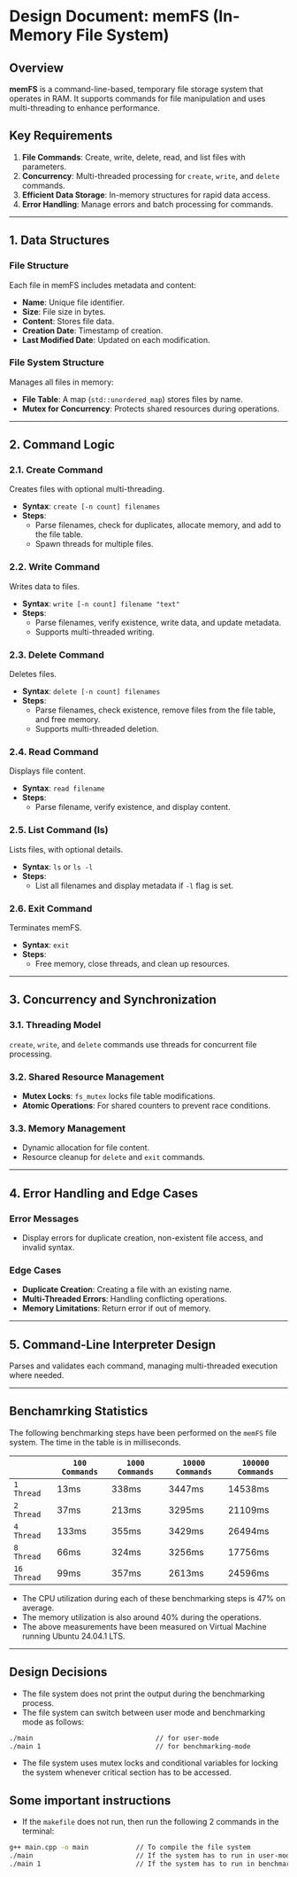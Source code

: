# Design Document: memFS (In-Memory File System)

## Overview

**memFS** is a command-line-based, temporary file storage system that operates in RAM. It supports commands for file manipulation and uses multi-threading to enhance performance.

## Key Requirements

1. **File Commands**: Create, write, delete, read, and list files with parameters.
2. **Concurrency**: Multi-threaded processing for `create`, `write`, and `delete` commands.
3. **Efficient Data Storage**: In-memory structures for rapid data access.
4. **Error Handling**: Manage errors and batch processing for commands.

---

## 1. Data Structures

### File Structure

Each file in memFS includes metadata and content:

- **Name**: Unique file identifier.
- **Size**: File size in bytes.
- **Content**: Stores file data.
- **Creation Date**: Timestamp of creation.
- **Last Modified Date**: Updated on each modification.

### File System Structure

Manages all files in memory:

- **File Table**: A map (`std::unordered_map`) stores files by name.
- **Mutex for Concurrency**: Protects shared resources during operations.

---

## 2. Command Logic

### 2.1. Create Command

Creates files with optional multi-threading.

- **Syntax**: `create [-n count] filenames`
- **Steps**:
  - Parse filenames, check for duplicates, allocate memory, and add to the file table.
  - Spawn threads for multiple files.

### 2.2. Write Command

Writes data to files.

- **Syntax**: `write [-n count] filename "text"`
- **Steps**:
  - Parse filenames, verify existence, write data, and update metadata.
  - Supports multi-threaded writing.

### 2.3. Delete Command

Deletes files.

- **Syntax**: `delete [-n count] filenames`
- **Steps**:
  - Parse filenames, check existence, remove files from the file table, and free memory.
  - Supports multi-threaded deletion.

### 2.4. Read Command

Displays file content.

- **Syntax**: `read filename`
- **Steps**:
  - Parse filename, verify existence, and display content.

### 2.5. List Command (ls)

Lists files, with optional details.

- **Syntax**: `ls` or `ls -l`
- **Steps**:
  - List all filenames and display metadata if `-l` flag is set.

### 2.6. Exit Command

Terminates memFS.

- **Syntax**: `exit`
- **Steps**:
  - Free memory, close threads, and clean up resources.

---

## 3. Concurrency and Synchronization

### 3.1. Threading Model

`create`, `write`, and `delete` commands use threads for concurrent file processing.

### 3.2. Shared Resource Management

- **Mutex Locks**: `fs_mutex` locks file table modifications.
- **Atomic Operations**: For shared counters to prevent race conditions.

### 3.3. Memory Management

- Dynamic allocation for file content.
- Resource cleanup for `delete` and `exit` commands.

---

## 4. Error Handling and Edge Cases

### Error Messages

- Display errors for duplicate creation, non-existent file access, and invalid syntax.

### Edge Cases

- **Duplicate Creation**: Creating a file with an existing name.
- **Multi-Threaded Errors**: Handling conflicting operations.
- **Memory Limitations**: Return error if out of memory.

---

## 5. Command-Line Interpreter Design

Parses and validates each command, managing multi-threaded execution where needed.

---

## Benchamrking Statistics

The following benchmarking steps have been performed on the `memFS` file system. The time in the table is in milliseconds.

|             | `100 Commands` | `1000 Commands` | `10000 Commands` | `100000 Commands` |
| ----------- | -------------- | --------------- | ---------------- | ----------------- |
| `1 Thread`  | 13ms           | 338ms           | 3447ms           | 14538ms           |
| `2 Thread`  | 37ms           | 213ms           | 3295ms           | 21109ms           |
| `4 Thread`  | 133ms          | 355ms           | 3429ms           | 26494ms           |
| `8 Thread`  | 66ms           | 324ms           | 3256ms           | 17756ms           |
| `16 Thread` | 99ms           | 357ms           | 2613ms           | 24596ms           |

- The CPU utilization during each of these benchmarking steps is 47% on average.
- The memory utilization is also around 40% during the operations.
- The above measurements have been measured on Virtual Machine running Ubuntu 24.04.1 LTS.

---

## Design Decisions

- The file system does not print the output during the benchmarking process.
- The file system can switch between user mode and benchmarking mode as follows:

```bash
./main                               // for user-mode
./main 1                             // for benchmarking-mode
```

- The file system uses mutex locks and conditional variables for locking the system whenever critical section has to be accessed.

## Some important instructions

- If the `makefile` does not run, then run the following 2 commands in the terminal:

```bash
g++ main.cpp -o main            // To compile the file system
./main                          // If the system has to run in user-mode
./main 1                        // If the system has to run in benchmarking-mode
```
